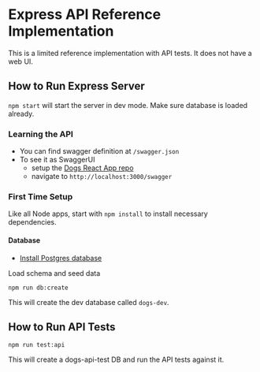 # Express API Reference Implementation

This is a limited reference implementation with API tests. It does not have a web UI.

## How to Run Express Server

`npm start` will start the server in dev mode. Make sure database is loaded already.

### Learning the API

- You can find swagger definition at `/swagger.json`
- To see it as SwaggerUI
  - setup the [Dogs React App repo](https://github.com/vegetabill/dogs-react-app)
  - navigate to `http://localhost:3000/swagger`

### First Time Setup

Like all Node apps, start with `npm install` to install necessary dependencies.

#### Database

- [Install Postgres database](https://github.com/Techtonica/curriculum/blob/master/databases/installing-postgresql.md)

Load schema and seed data

```
npm run db:create
```

This will create the dev database called `dogs-dev`.

## How to Run API Tests

`npm run test:api`

This will create a dogs-api-test DB and run the API tests against it.
